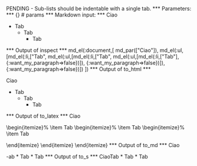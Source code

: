 PENDING - Sub-lists should be indentable with a single tab.
*** Parameters: ***
{} # params 
*** Markdown input: ***
Ciao

*	Tab
	*	Tab
		*	Tab

*** Output of inspect ***
md_el(:document,[
        md_par(["Ciao"]),
        md_el(:ul,[md_el(:li,["Tab",
          md_el(:ul,[md_el(:li,["Tab",
            md_el(:ul,[md_el(:li,["Tab"],{:want_my_paragraph=>false})]),
          {:want_my_paragraph=>false})]),
        {:want_my_paragraph=>false})])
       ])
*** Output of to_html ***
<p>Ciao</p>

<ul>
<li>Tab

<ul>
<li>Tab

<ul>
<li>Tab</li>
</ul>
</li>
</ul>
</li>
</ul>
*** Output of to_latex ***
Ciao

\begin{itemize}%
\item Tab
\begin{itemize}%
\item Tab
\begin{itemize}%
\item Tab

\end{itemize}
\end{itemize}
\end{itemize}
*** Output of to_md ***
Ciao

-ab * Tab * Tab
*** Output of to_s ***
CiaoTab * Tab * Tab

